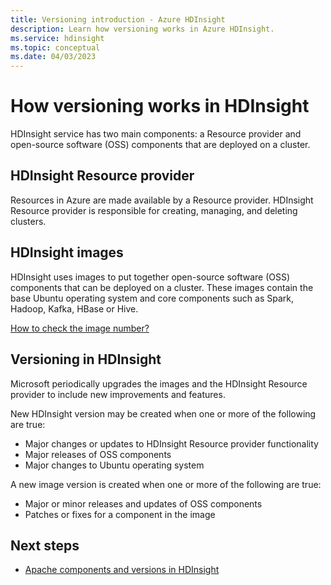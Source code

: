 ```yaml
---
title: Versioning introduction - Azure HDInsight
description: Learn how versioning works in Azure HDInsight.
ms.service: hdinsight
ms.topic: conceptual
ms.date: 04/03/2023
---
```


# How versioning works in HDInsight

HDInsight service has two main components: a Resource provider and open-source software (OSS) components that are deployed on a cluster. 

## HDInsight Resource provider

Resources in Azure are made available by a Resource provider. HDInsight Resource provider is responsible for creating, managing, and deleting clusters.

## HDInsight images

HDInsight uses images to put together open-source software (OSS) components that can be deployed on a cluster. These images contain the base Ubuntu operating system and core components such as Spark, Hadoop, Kafka, HBase or Hive.

[How to check the image number?](./view-hindsight-cluster-image-version.md)

## Versioning in HDInsight

Microsoft periodically upgrades the images and the HDInsight Resource provider to include new improvements and features.

New HDInsight version may be created when one or more of the following are true:

- Major changes or updates to HDInsight Resource provider functionality
- Major releases of OSS components
- Major changes to Ubuntu operating system

A new image version is created when one or more of the following are true:

- Major or minor releases and updates of OSS components
- Patches or fixes for a component in the image

## Next steps

- [Apache components and versions in HDInsight](./hdinsight-component-versioning.md)
